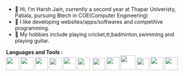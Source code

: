 - 👋 Hi, I’m Harsh Jain, currently a second year at Thapar Univeristy, Patiala, pursuing Btech in COE(Computer Engineering)
- 👀 I like developing websites/apps/softwares and competitive programming.
- 🌱 My hobbies include playing cricket,tt,badminton,swimming and playing guitar.


<b>Languages and Tools :</b><br>
<img src="https://img.icons8.com/color/344/html-5--v1.png" height="35">
<img src="https://img.icons8.com/color/344/css3.png" height="35">
<img src="https://img.icons8.com/color/2x/bootstrap.png" height="35">
<img src="https://img.icons8.com/ios-filled/344/javascript-logo.png" height="33">
<img src="https://img.icons8.com/ultraviolet/344/react--v1.png" height="35">
<img src="https://raw.githubusercontent.com/Benio101/cpp-logo/master/cpp_logo.png" height="33">&nbsp;
<img src="https://upload.wikimedia.org/wikipedia/commons/1/19/C_Logo.png" height="33">
<img src="https://img.icons8.com/color/344/python--v1.png" height="35">
<img src="https://img.icons8.com/color/344/mysql-logo.png" height="40">
<img src="https://img.icons8.com/color/344/flutter.png" height="33">
<img src="https://img.icons8.com/color/2x/firebase.png" height="35">
<img src="https://img.icons8.com/color/344/linux--v1.png" height="35">


<!---
hjain2003/hjain2003 is a ✨ special ✨ repository because its `README.md` (this file) appears on your GitHub profile.
You can click the Preview link to take a look at your changes.
--->
